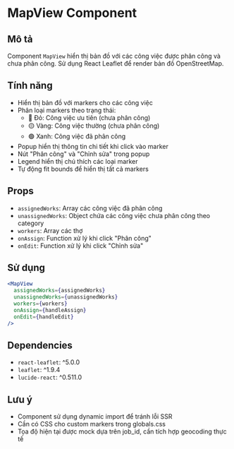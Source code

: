 # MapView Component

## Mô tả
Component `MapView` hiển thị bản đồ với các công việc được phân công và chưa phân công. Sử dụng React Leaflet để render bản đồ OpenStreetMap.

## Tính năng
- Hiển thị bản đồ với markers cho các công việc
- Phân loại markers theo trạng thái:
  - 🔴 Đỏ: Công việc ưu tiên (chưa phân công)
  - 🟡 Vàng: Công việc thường (chưa phân công)  
  - 🟢 Xanh: Công việc đã phân công
- Popup hiển thị thông tin chi tiết khi click vào marker
- Nút "Phân công" và "Chỉnh sửa" trong popup
- Legend hiển thị chú thích các loại marker
- Tự động fit bounds để hiển thị tất cả markers

## Props
- `assignedWorks`: Array các công việc đã phân công
- `unassignedWorks`: Object chứa các công việc chưa phân công theo category
- `workers`: Array các thợ
- `onAssign`: Function xử lý khi click "Phân công"
- `onEdit`: Function xử lý khi click "Chỉnh sửa"

## Sử dụng
```jsx
<MapView
  assignedWorks={assignedWorks}
  unassignedWorks={unassignedWorks}
  workers={workers}
  onAssign={handleAssign}
  onEdit={handleEdit}
/>
```

## Dependencies
- `react-leaflet`: ^5.0.0
- `leaflet`: ^1.9.4
- `lucide-react`: ^0.511.0

## Lưu ý
- Component sử dụng dynamic import để tránh lỗi SSR
- Cần có CSS cho custom markers trong globals.css
- Tọa độ hiện tại được mock dựa trên job_id, cần tích hợp geocoding thực tế
